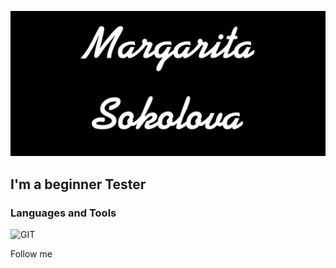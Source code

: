 ![Header](https://github.com/SokolovaMargarita/SokolovaMargarita/blob/main/assets/2.jpg)

## I'm a beginner Tester

### Languages and Tools

![GIT](https://img.shields.io/badge/GIT-yellow?logo=git)

Follow me
